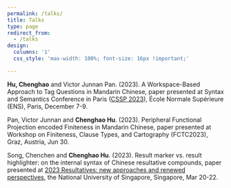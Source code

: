 ```yaml
---
permalink: /talks/
title: Talks
type: page
redirect_from: 
  - /talks
design: 
  columns: '1' 
  css_style: 'max-width: 100%; font-size: 16px !important;'

---
```


**Hu, Chenghao** and Victor Junnan Pan. (2023). A Workspace-Based Approach to Tag Questions in Mandarin Chinese, paper presented at Syntax and Semantics Conference in Paris ([CSSP 2023](https://cssp-2023.llf-paris.fr/)), École Normale Supérieure (ENS), Paris, December 7-9.
    
Pan, Victor Junnan and **Chenghao Hu**. (2023). Peripheral Functional Projection encoded Finiteness in Mandarin Chinese, paper presented at Workshop on Finiteness, Clause Types, and Cartography (FCTC2023), Graz, Austria, Jun 30.

Song, Chenchen and **Chenghao Hu**. (2023). Result marker vs. result highlighter: on the internal syntax of Chinese resultative compounds, paper presented at [2023 Resultatives: new approaches and renewed perspectives](https://blog.nus.edu.sg/resultatives2023/), the National University of Singapore, Singapore, Mar 20-22.

